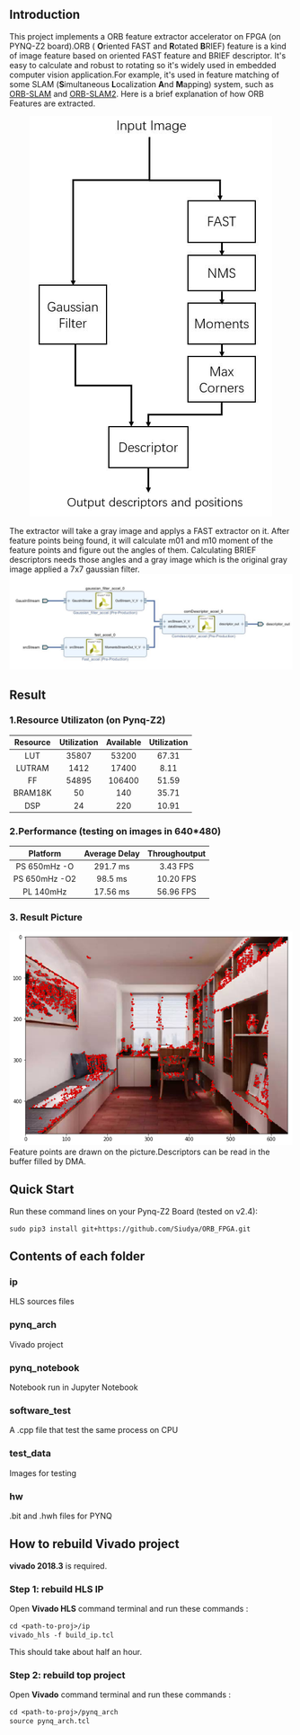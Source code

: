 ## Introduction
This project implements a ORB feature extractor accelerator on FPGA (on PYNQ-Z2 board).ORB ( **O**riented FAST and **R**otated **B**RIEF) feature is a kind of image feature based on oriented FAST feature and BRIEF descriptor. It's easy to calculate and robust to rotating so it's widely used in embedded computer vision application.For example, it's used in feature matching of some SLAM (**S**imultaneous **L**ocalization **A**nd **M**apping) system, such as [ORB-SLAM](https://github.com/raulmur/ORB_SLAM) and [ORB-SLAM2](https://github.com/raulmur/ORB_SLAM2). Here is a brief explanation of how ORB Features are extracted.  
<div align=center>
<img src="./pynq_notebook/data/ORB.jpg" />
</div>  

The extractor will take a gray image and applys a FAST extractor on it. After feature points being found, it will calculate m01 and m10 moment of the feature points and figure out the angles of them. Calculating BRIEF descriptors needs those angles and a gray image which is the original gray image applied a 7x7 gaussian filter.  
![Accelerator](./pynq_notebook/data/accel.jpg)  
## Result  
### 1.Resource Utilizaton (on Pynq-Z2)
| Resource | Utilization | Available | Utilization |
| :------: | :---------: | :-------: | :---------: |
|   LUT    |    35807    |   53200   |    67.31    |
|  LUTRAM  |    1412     |   17400   |    8.11     |
|    FF    |    54895    |  106400   |    51.59    |
| BRAM18K  |     50      |    140    |    35.71    |
|   DSP    |     24      |    220    |    10.91    |

### 2.Performance (testing on images in 640*480)
|   Platform    | Average Delay | Throughoutput |
| :-----------: | :-----------: | :-----------: |
| PS 650mHz -O  |   291.7 ms    |   3.43 FPS    |
| PS 650mHz -O2 |    98.5 ms    |   10.20 FPS   |
|   PL 140mHz   |   17.56 ms    |   56.96 FPS   |

### 3. Result Picture
![](./pynq_notebook/data/res.png)  
Feature points are drawn on the picture.Descriptors can be read in the buffer filled by DMA.
## Quick Start
Run these command lines on your Pynq-Z2 Board (tested on v2.4):
```
sudo pip3 install git+https://github.com/Siudya/ORB_FPGA.git
```
## Contents of each folder
### ip
HLS sources files 
### pynq_arch
Vivado project
### pynq_notebook
Notebook run in Jupyter Notebook
### software_test
A .cpp file that test the same process on CPU 
### test_data
Images for testing
### hw
.bit and .hwh files for PYNQ  

## How to rebuild Vivado project
**vivado 2018.3** is required.  

### Step 1: rebuild HLS IP
Open **Vivado HLS** command terminal and run these commands :  
```
cd <path-to-proj>/ip
vivado_hls -f build_ip.tcl
```  
This should take about half an hour.
### Step 2: rebuild top project
Open **Vivado** command terminal and run these commands :  
```
cd <path-to-proj>/pynq_arch
source pynq_arch.tcl
```

